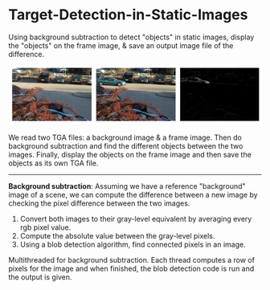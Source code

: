 # Target-Detection-in-Static-Images
Using background subtraction to detect "objects" in static images, display the "objects" on the frame image,
& save an output image file of the difference.

![targets](https://raw.githubusercontent.com/gabe-le97/Target-Detection-in-Static-Images/master/img/target.png)

We read two TGA files: a background image & a frame image. Then do background subtraction and find the
different objects between the two images. Finally, display the objects on the frame image and then save
the objects as its own TGA file.

***
__Background subtraction__: Assuming we have a reference "background" image of a scene, we can compute the 
difference between a new image by checking the pixel difference between the two images. 
1. Convert both images to their gray-level equivalent by averaging every rgb pixel value.
2. Compute the absolute value between the gray-level pixels.
3. Using a blob detection algorithm, find connected pixels in an image.

Multithreaded for background subtraction. Each thread computes a row of pixels for the image and when finished,
the blob detection code is run and the output is given.
